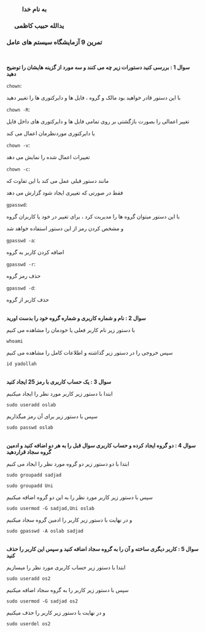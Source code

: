 ### &emsp; &emsp; به نام خدا ###
### &emsp; یدالله حبیب کاظمی ###
### تمرین 9 آزمایشگاه سیستم های عامل ###
<br>

__سوال 1 : بررسی کنید دستورات زیر چه می کنند و سه مورد از گزینه هایشان را توضیح دهید__

`chown`:

با این دستور قادر خواهید بود مالک و گروه ، فایل ها و دایرکتوری ها را تغییر دهید

`chown -R`:

تغییر اعمالی را بصورت بازگشتی بر روی تمامی فایل ها و دایرکتوری های داخل فایل

یا دایرکتوری موردنظرمان اعمال می کند

`chown -v`:

تغییرات اعمال شده را نمایش می دهد

`chown -c`:

مانند دستور قبلی عمل می کند با این تفاوت که 

فقط در صورتی که تغییری ایجاد شود گزارش می دهد

`gpasswd`:

با این دستور میتوان گروه ها را مدیریت کرد ، برای تغییر در خود یا کاربران گروه 

و مشخص کردن رمز از این دستور استفاده خواهد شد

`gpasswd -a`:

اضافه کردن کاربر به گروه

`gpasswd -r`:

حذف رمز گروه 

`gpasswd -d`:

حذف کاربر از گروه
<br><br>

__سوال 2 : نام و شماره کاربری و شماره گروه خود را بدست اورید__

با دستور زیر نام کاربر فعلی یا خودمان را مشاهده می کنیم

`whoami`

سپس خروجی را در دستور زیر گذاشته و اطلاعات کامل را مشاهده می کنیم 

`id yadollah`
<br><br>

__سوال 3 : یک حساب کاربری با رمز 25 ایجاد کنید__

ابتدا با دستور زیر کاربر مورد نظر را ایجاد میکنیم

`sudo useradd oslab`

سپس با دستور زیر برای آن رمز میگذاریم

`sudo passwd oslab`
<br><br>

__سوال 4 : دو گروه ایجاد کرده و حساب کاربری سوال قبل را به هر دو اضافه کنید و ادمین گروه سجاد قراردهید__

ابتدا با دو دستور زیر دو گروه مورد نظر را ایجاد می کنیم

`sudo groupadd sadjad`

`sudo groupadd Uni`

سپس با دستور زیر کاربر مورد نظر را به این دو گروه اضافه میکنیم

`sudo usermod -G sadjad,Uni oslab`

و در نهایت با دستور زیر کاربر را ادمین گروه سجاد میکنیم

`sudo gpasswd -A oslab sadjad`
<br><br>

__سوال 5 : کاربر دیگری ساخته و آن را به گروه سجاد اضافه کنید و سپس این کاربر را حذف کنید__

ابتدا با دستور زیر حساب کاربری مورد نظر را میسازیم

`sudo useradd os2`

سپس با دستور زیر کاربر را به گروه سجاد اضافه میکنیم

`sudo usermod -G sadjad os2`

و در نهایت با دستور زیر کاربر را حذف میکنیم

`sudo userdel os2`

